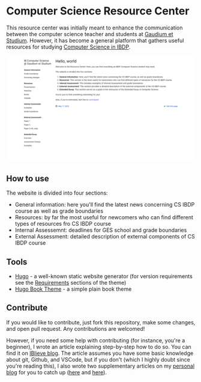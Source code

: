 # Computer Science Resource Center
This resource center was initially meant to enhance the communication between the computer science teacher and students at [Gaudium et Studium](https://www.liceum.eduges.pl). However, it has become a general platform that gathers useful resources for studying [Computer Science in IBDP](https://www.ibo.org/programmes/diploma-programme/curriculum/sciences/computer-science/).

![Website](readme.png)

## How to use
The website is divided into four sections:
- General information: here you'll find the latest news concerning CS IBDP course as well as grade boundaries
- Resources: by far the most useful for newcomers who can find different types of resources fro CS IBDP course
- Internal Assessemnt: deadlines for GES school and grade boundaries
- External Assessment: detailed description of external components of CS IBDP course

## Tools
- [Hugo](https://gohugo.io) - a well-known static website generator (for version requirements see the [Requirements](https://github.com/alex-shpak/hugo-book#requirements) sections of the theme)
- [Hugo Book Theme](https://github.com/alex-shpak/hugo-book) - a simple plain book theme

## Contribute
If you would like to contribute, just fork this repository, make some changes, and open pull request.
Any contributions are welcomed!

However, if you need some help with contributing (for instance, you're a beginner), I wrote an article explaining step-by-step how to do so. You can find it on [IBlieve blog](https://iblieve.org/elevating-ib-computer-science-a-resource-center-guide/). The article assumes you have some basic knowledge about git, Github, and VSCode, but if you don't (which I highly doubt since you're reading this), I also wrote two supplementary articles on my [personal blog](https://undemalum.github.io/portfolio/about/) for you to catch up ([here](https://undemalum.github.io/portfolio/posts/resource-center-environment-preparation/) and [here](https://undemalum.github.io/portfolio/posts/resource-center-publishing-changes/)).
